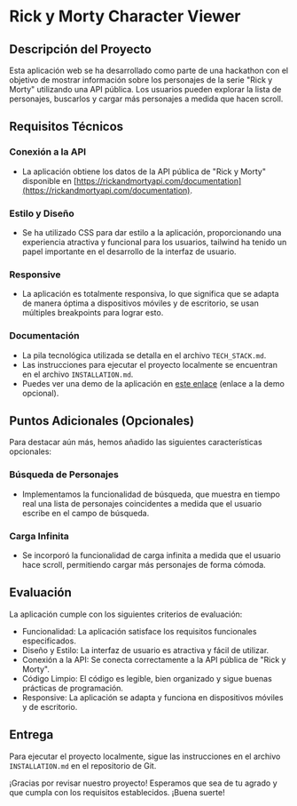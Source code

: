 # Rick y Morty Character Viewer

## Descripción del Proyecto

Esta aplicación web se ha desarrollado como parte de una hackathon con el objetivo de mostrar información sobre los personajes de la serie "Rick y Morty" utilizando una API pública. Los usuarios pueden explorar la lista de personajes, buscarlos y cargar más personajes a medida que hacen scroll.

## Requisitos Técnicos

### Conexión a la API
- La aplicación obtiene los datos de la API pública de "Rick y Morty" disponible en [https://rickandmortyapi.com/documentation](https://rickandmortyapi.com/documentation).

### Estilo y Diseño
- Se ha utilizado CSS para dar estilo a la aplicación, proporcionando una experiencia atractiva y funcional para los usuarios, tailwind ha tenido un papel importante en el desarrollo de la interfaz de usuario.

### Responsive
- La aplicación es totalmente responsiva, lo que significa que se adapta de manera óptima a dispositivos móviles y de escritorio, se usan múltiples breakpoints para lograr esto.

### Documentación
- La pila tecnológica utilizada se detalla en el archivo `TECH_STACK.md`.
- Las instrucciones para ejecutar el proyecto localmente se encuentran en el archivo `INSTALLATION.md`.
- Puedes ver una demo de la aplicación en [este enlace](#) (enlace a la demo opcional).

## Puntos Adicionales (Opcionales)

Para destacar aún más, hemos añadido las siguientes características opcionales:

### Búsqueda de Personajes
- Implementamos la funcionalidad de búsqueda, que muestra en tiempo real una lista de personajes coincidentes a medida que el usuario escribe en el campo de búsqueda.

### Carga Infinita
- Se incorporó la funcionalidad de carga infinita a medida que el usuario hace scroll, permitiendo cargar más personajes de forma cómoda.

## Evaluación

La aplicación cumple con los siguientes criterios de evaluación:
- Funcionalidad: La aplicación satisface los requisitos funcionales especificados.
- Diseño y Estilo: La interfaz de usuario es atractiva y fácil de utilizar.
- Conexión a la API: Se conecta correctamente a la API pública de "Rick y Morty".
- Código Limpio: El código es legible, bien organizado y sigue buenas prácticas de programación.
- Responsive: La aplicación se adapta y funciona en dispositivos móviles y de escritorio.

## Entrega

Para ejecutar el proyecto localmente, sigue las instrucciones en el archivo `INSTALLATION.md` en el repositorio de Git.

¡Gracias por revisar nuestro proyecto! Esperamos que sea de tu agrado y que cumpla con los requisitos establecidos. ¡Buena suerte!
